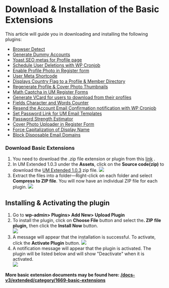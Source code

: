 ---
---
# Download & Installation of the Basic Extensions
 This article will guide you in downloading and installing the following plugins:

- [Browser Detect](https://github.com/ultimatemember/Extended/tree/main/um-browser-detect)
- [Generate Dummy Accounts](https://github.com/ultimatemember/Extended/tree/main/um-dummy-accounts)
- [Yoast SEO metas for Profile page](https://github.com/ultimatemember/Extended/tree/main/um-yoast-seo)
- [Schedule User Deletions with WP Cronjob](https://github.com/ultimatemember/Extended/tree/main/um-cron-delete)
- [Enable Profile Photo in Register form](https://github.com/ultimatemember/Extended/tree/main/um-profile-photo)
- [User Meta Shortcode](https://github.com/ultimatemember/Extended/tree/main/um-user-shortcode)
- [Displays Country Flag to a Profile &amp; Member Directory](https://github.com/ultimatemember/Extended/tree/main/um-country-flag)
- [Regenerate Profile &amp; Cover Photo Thumbnails](https://github.com/ultimatemember/Extended/tree/main/um-regenerate-thumbnails)
- [Math Captcha in UM Register Forms](https://github.com/ultimatemember/Extended/tree/main/um-math-captcha)
- [Generate VCard for users to download from their profiles](https://github.com/ultimatemember/Extended/tree/main/um-vcard)
- [Fields Character and Words Counter](https://github.com/ultimatemember/Extended/tree/main/um-fields-counter/)
- [Resend the Account Email Confirmation notification with WP Cronjob](https://github.com/ultimatemember/Extended/tree/main/um-cronjob-activation-email/)
- [Set Password Link for UM Email Templates](https://github.com/ultimatemember/Extended/tree/main/um-set-password/)
- [Password Strength Estimator](https://github.com/ultimatemember/Extended/tree/main/um-pass-strength)
- [Cover Photo Uploader in Register Form](https://github.com/ultimatemember/Extended/tree/main/um-cover-photo)
- [Force Capitalization of Display Name](https://github.com/ultimatemember/Extended/tree/main/um-capitalize-name)
- [Block Disposable Email Domains](https://github.com/ultimatemember/Extended/releases)

### Download Basic Extensions


1. You need to download the .zip file extension or plugin from this  [link](https://github.com/ultimatemember/Extended/releases) .
2. In UM Extended 1.0.3 under the <strong>Assets</strong>, click on the <strong>Source code(zip)</strong> to download the  [UM Extended 1.0.3](https://github.com/ultimatemember/Extended/releases/tag/1.0.3)  zip file. <strong>![](https://s3.amazonaws.com/helpscout.net/docs/assets/561c96629033600a7a36d662/images/64ac00112ab1790663c6c111/file-3aTqCdgz8p.png)</strong>
3. Extract the files into a folder—Right-click on each folder and select <strong>Compress to ZIP file</strong>. You will now have an individual ZIP file for each plugin. ![](https://s3.amazonaws.com/helpscout.net/docs/assets/561c96629033600a7a36d662/images/64abc0312ab1790663c6c0e2/file-HKctkSeZwI.png)

Installing &amp; Activating the plugin
--------------------------------------

1. Go to <strong>wp-admin&gt; Plugins&gt; Add New&gt; Upload Plugin</strong>
2. To install the plugin, click on <strong>Choose File</strong> button and select the<strong>. ZIP</strong> <strong>file plugin,</strong> then click the <strong>Install Now</strong> button.  
      ![](https://s3.amazonaws.com/helpscout.net/docs/assets/561c96629033600a7a36d662/images/64abc347f1f0f94744436e9a/file-krEPmPw9zW.png)
3. A message will appear that the installation is successful. To activate, click the <strong>Activate Plugin</strong> button. ![](https://s3.amazonaws.com/helpscout.net/docs/assets/561c96629033600a7a36d662/images/64abc414b71911316e40090f/file-5h9FEbC97v.png)
4. A notification message will appear that the plugin is activated. The plugin will be listed below and will show "Deactivate" when it is activated.   
      ![](https://s3.amazonaws.com/helpscout.net/docs/assets/561c96629033600a7a36d662/images/64ac00b92ab1790663c6c112/file-Y9Q8JeC5d5.png)

 <strong>More basic extension documents may be found here:</strong>  [<strong>/docs-v3/extended/category/1669-basic-extensions</strong>](/docs-v3/extended/category/1669-basic-extensions)